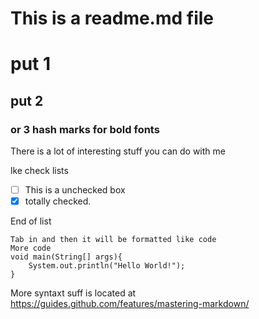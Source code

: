 # This is a readme.md file
# put 1 
## put 2
### or 3 hash marks for bold fonts

There is a lot of interesting stuff you can do with me

lke check lists

- [ ] This is a unchecked box
- [x] totally checked.

End of list

	Tab in and then it will be formatted like code
	More code
	void main(String[] args){
		System.out.println("Hello World!");
	}

More syntaxt suff is located at https://guides.github.com/features/mastering-markdown/